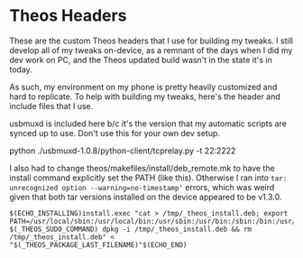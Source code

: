 # Theos Headers
These are the custom Theos headers that I use for building my tweaks.  I still develop all of my tweaks on-device, as a remnant of the days when I did my dev work on PC, and the Theos updated build wasn't in the state it's in today.

As such, my environment on my phone is pretty heavily customized and hard to replicate.  To help with building my tweaks, here's the header and include files that I use.

usbmuxd is included here b/c it's the version that my automatic scripts are synced up to use.  Don't use this for your own dev setup.

python ./usbmuxd-1.0.8/python-client/tcprelay.py -t 22:2222

I also had to change theos/makefiles/install/deb_remote.mk to have the install command explicitly set the PATH (like this). Otherwise I ran into `tar: unrecognized option --warning=no-timestamp'` errors, which was weird given that both tar versions installed on the device appeared to be v1.3.0.

```
$(ECHO_INSTALLING)install.exec "cat > /tmp/_theos_install.deb; export PATH=/usr/local/sbin:/usr/local/bin:/usr/sbin:/usr/bin:/sbin:/bin:/usr/bin/X11:/usr/games; $(_THEOS_SUDO_COMMAND) dpkg -i /tmp/_theos_install.deb && rm /tmp/_theos_install.deb" < "$(_THEOS_PACKAGE_LAST_FILENAME)"$(ECHO_END)
```
